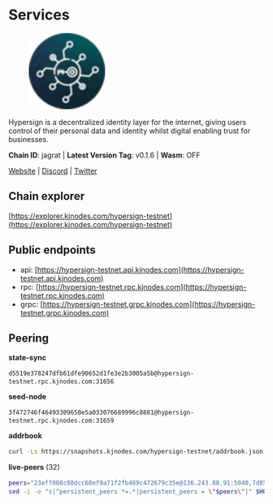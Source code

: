 # Services

<figure><img src="https://raw.githubusercontent.com/kj89/cosmos-images/main/logos/hypersign.png" width="150" alt=""><figcaption></figcaption></figure>

Hypersign is a decentralized identity layer for the internet, giving  users control of their personal data and identity whilst digital  enabling trust for businesses.

**Chain ID**: jagrat | **Latest Version Tag**: v0.1.6 | **Wasm**: OFF

[Website](https://hypersign.id) | [Discord](https://discord.gg/DmuUjMrHVw) | [Twitter](https://twitter.com/hypersignchain)




## Chain explorer
[https://explorer.kjnodes.com/hypersign-testnet](https://explorer.kjnodes.com/hypersign-testnet)

## Public endpoints

* api: [https://hypersign-testnet.api.kjnodes.com](https://hypersign-testnet.api.kjnodes.com)
* rpc: [https://hypersign-testnet.rpc.kjnodes.com](https://hypersign-testnet.rpc.kjnodes.com)
* grpc: [https://hypersign-testnet.grpc.kjnodes.com](https://hypersign-testnet.grpc.kjnodes.com)

## Peering

**state-sync**

```text
d5519e378247dfb61dfe90652d1fe3e2b3005a5b@hypersign-testnet.rpc.kjnodes.com:31656
```

**seed-node**

```text
3f472746f46493309650e5a033076689996c8881@hypersign-testnet.rpc.kjnodes.com:31659
```

**addrbook**
```bash
curl -Ls https://snapshots.kjnodes.com/hypersign-testnet/addrbook.json > $HOME/.hid-node/config/addrbook.json
```

**live-peers** (32)
```bash
peers="23eff008c88dcc60ef9a71f2fb469c472679c35e@136.243.88.91:5040,7d85caec437cc8c0a504d6ab3b18fd07c173b2fb@94.130.219.37:26001,2c0379f78b655e8a386cb477e3cf3cae700c4a7f@213.239.207.175:34656,c5d8ad1f942cd9b9839f65a6543c460bfa1af161@38.242.221.205:26656,1acc83715399737cff74767e00807d1d402eb1e2@144.91.65.175:26656,ce6686036f6554deb0490103dcc201172e7c3f2f@81.0.220.131:26656,ec5127072c252f7246fb66f7e7762423a23ff6bd@154.12.228.93:31656,d5519e378247dfb61dfe90652d1fe3e2b3005a5b@65.109.68.190:31656,1e3f0aeb6f2a2017b122af2461a75c9695790954@65.108.233.109:10956,efcb16ec33d8e6233d1068fff679c6fd64bf5802@65.108.225.158:10956,62c3f3e5214495593ad204f3c6cd879f3f4ed6a9@5.9.79.121:26656,fbc7ce82f02e24257395dc0310ad2921ea61e199@65.109.92.148:61156,eaf27acc810a3d6728dde972ebad26810cce0ae6@65.108.229.233:26656,1de2abae74a4c5fd7d96d9869ef02187f81498f0@134.209.238.66:26656,610843eda2f0388cb8e75917e8c1f63350bd3bd1@154.26.131.130:16656,bd2ae9f1c42183104719f7c44be078bb7d282a61@65.109.92.241:11056,4e08d5b0cb43c8d5ffc42987a5166bab2a04a93b@65.109.92.240:21066,7ac746f53266043a92a05db06d1306b4e5f7e7c8@65.109.112.20:11014,0188d0143ea4311923a809bb07ee9ebf13c0c63b@94.130.16.254:60656,9876d1b1e5b5968c1c729559325dd909f93c1d34@65.108.238.61:56656,934324c3b4318d8438954d19a82673a3d218951b@142.132.209.236:10956,0c6758a3f4554bbc67da73993bbb697764c5c534@38.242.142.227:26656,e003e628d5c748f2445f1731af20d461f585e7a5@182.253.224.66:12656,d7c9b9a3c3a6c5f4ccdfb37a8358755b277271c1@3.110.226.164:26656,1380864bb38481fef4b2358026a5ed53fc027679@95.214.52.206:26656,620478e35ba6740f0afb2a0dd6ca9b34765bc60e@65.109.30.12:60856,5e4fc955b23ab00f6a07cb6d56e89aafac0c85ff@167.86.85.122:26656,5b4482bfe02384184470070c3d3a4465cf0c18d4@144.91.82.61:31656,e7bb31c8fdd8d26a739bfd87cdf3ba7a8f90406e@65.21.145.228:31656,001668e85c4f7b6ff796b3b593e485cd67223f0c@85.190.254.14:31656,de1f980cc59bdb2457202768d4b4d964d783789e@167.235.21.165:36656,a3f3d6dba11bfe080693938666064b2324fbaccf@88.99.164.158:11056"
sed -i -e "s|^persistent_peers *=.*|persistent_peers = \"$peers\"|" $HOME/.hid-node/config/config.toml
```
